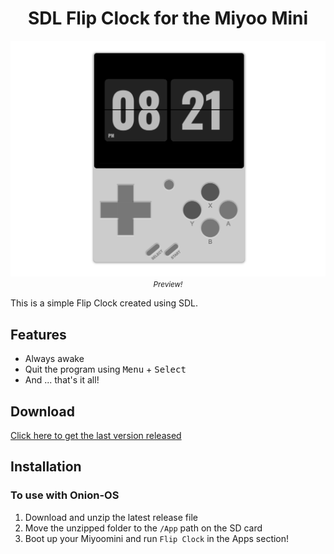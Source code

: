 <h1 align="center">SDL Flip Clock for the Miyoo Mini</h1>

<div align="center">
<label>
<img src=".github/docs/preview.png" alt="FlipClock Application running on the MiyooMini"/>
<small><i>Preview!</i></small>
</label>
</div>

This is a simple Flip Clock created using SDL.

## Features

- Always awake
- Quit the program using <kbd>Menu</kbd> + <kbd>Select</kbd>
- And ... that's it all!

## Download

[Click here to get the last version released](https://github.com/JaeSeoKim/sdl-flip-clock/releases)

## Installation

### To use with Onion-OS

1. Download and unzip the latest release file
2. Move the unzipped folder to the `/App` path on the SD card
3. Boot up your Miyoomini and run `Flip Clock` in the Apps section!
